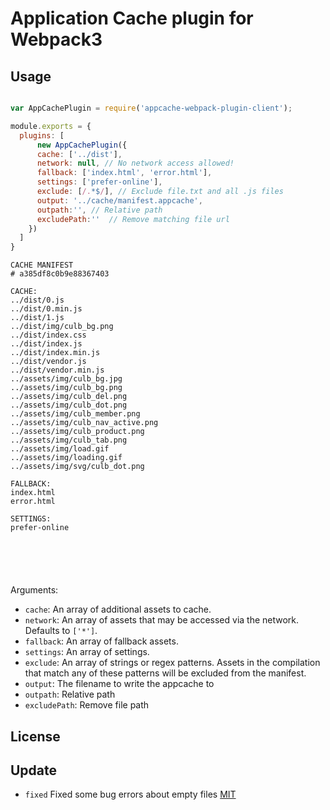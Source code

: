 # Application Cache plugin for Webpack3

## Usage

```javascript

var AppCachePlugin = require('appcache-webpack-plugin-client');

module.exports = {
  plugins: [
      new AppCachePlugin({
      cache: ['../dist'],
      network: null, // No network access allowed!
      fallback: ['index.html', 'error.html'],
      settings: ['prefer-online'],
      exclude: [/.*$/], // Exclude file.txt and all .js files
      output: '../cache/manifest.appcache',
      outpath:'', // Relative path
      excludePath:''  // Remove matching file url
    })
  ]
}
```

```
CACHE MANIFEST
# a385df8c0b9e88367403

CACHE:
../dist/0.js
../dist/0.min.js
../dist/1.js
../dist/img/culb_bg.png
../dist/index.css
../dist/index.js
../dist/index.min.js
../dist/vendor.js
../dist/vendor.min.js
../assets/img/culb_bg.jpg
../assets/img/culb_bg.png
../assets/img/culb_del.png
../assets/img/culb_dot.png
../assets/img/culb_member.png
../assets/img/culb_nav_active.png
../assets/img/culb_product.png
../assets/img/culb_tab.png
../assets/img/load.gif
../assets/img/loading.gif
../assets/img/svg/culb_dot.png

FALLBACK:
index.html
error.html

SETTINGS:
prefer-online






```

Arguments:

* `cache`: An array of additional assets to cache.
* `network`: An array of assets that may be accessed via the network.
  Defaults to `['*']`.
* `fallback`: An array of fallback assets.
* `settings`: An array of settings.
* `exclude`: An array of strings or regex patterns. Assets in the compilation
that match any of these patterns will be excluded from the manifest.
* `output`: The filename to write the appcache to
* `outpath`: Relative path 
* `excludePath`: Remove file path
## License

## Update
* `fixed` Fixed some bug errors about empty files
[MIT](http://www.opensource.org/licenses/mit-license.php)
